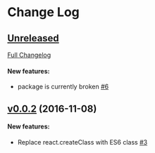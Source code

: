 #  Change Log

## [Unreleased](https://github.com/buildo/react-placeholder/tree/HEAD)
[Full Changelog](https://github.com/buildo/react-placeholder/compare/v0.0.2...HEAD)

#### New features:

- package is currently broken [#6](https://github.com/buildo/react-placeholder/issues/6)

## [v0.0.2](https://github.com/buildo/react-placeholder/tree/v0.0.2) (2016-11-08)


#### New features:

- Replace react.createClass with ES6 class [#3](https://github.com/buildo/react-placeholder/issues/3)